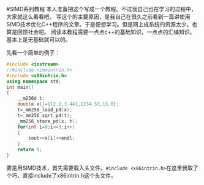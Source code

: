 #SIMD系列教程
本人准备把这个写成一个教程。不过我自己也在学习的过程中，大家就这么看看吧。
写这个的主要原因，是我自己在很久之前看到一篇讲使用SIMD技术优化C++程序的文章。于是便想学习。但是网上成系统的资源太少。也算是回馈社会吧。
阅读本教程需要一点点c++的基础知识，一点点的汇编知识。基本上是无基础就可以的。

先看一个简单的例子：
```c++
#include <iostream>
//#include <immintrin.h>
#include <x86intrin.h>
using namespace std;
int main()
{
    __m256d t;
    double x[]={12.2,3.441,1234.53,13.0};
    t=_mm256_load_pd(x);
    t=_mm256_sqrt_pd(t);
    _mm256_store_pd(x, t);
    for(int i=0;i<=3;i++)
    {
        cout<<x[i]<<endl;
    }
    return 0;
}
```
要是用SIMD技术，首先需要载入头文件。`#include <x86intrin.h>`在这里我取了个巧，直接include了x86intrin.h这个头文件。
